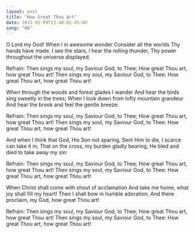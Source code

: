 ```yaml
---
layout: post
title: "How Great Thou Art"
date: 2015-05-09T13:40:02-05:00
song: "06"
---
```


O Lord my God! When I in awesome wonder
Consider all the worlds Thy hands have made.
I see the stars, I hear the rolling thunder,
Thy power throughout the universe displayed.

Refrain:
Then sings my soul, my Saviour God, to Thee;
How great Thou art, how great Thou art!
Then sings my soul, my Saviour God, to Thee:
How great Thou art, how great Thou art!

When through the woods and forest glades I wander
And hear the birds sing sweetly in the trees;
When I look down from lofty mountain grandeur
And hear the brook and feel the gentle breeze:

Refrain:
Then sings my soul, my Saviour God, to Thee;
How great Thou art, how great Thou art!
Then sings my soul, my Saviour God, to Thee:
How great Thou art, how great Thou art!

And when I think that God, His Son not sparing,
Sent Him to die, I scarce can take it in;
That on the cross, my burden gladly bearing,
He bled and died to take away my sin:

Refrain:
Then sings my soul, my Saviour God, to Thee;
How great Thou art, how great Thou art!
Then sings my soul, my Saviour God, to Thee:
How great Thou art, how great Thou art!

When Christ shall come with shout of acclamation
And take me home, what joy shall fill my heart!
Then I shall bow in humble adoration,
And there proclaim, my God, how great Thou art!

Refrain:
Then sings my soul, my Saviour God, to Thee;
How great Thou art, how great Thou art!
Then sings my soul, my Saviour God, to Thee:
How great Thou art, how great Thou art!
